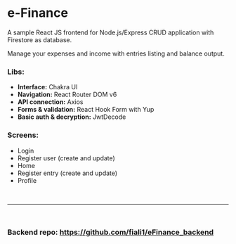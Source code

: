 # e-Finance
A sample React JS frontend for Node.js/Express CRUD application with Firestore as database.

Manage your expenses and income with entries listing and balance output.

### Libs: 
* **Interface:** Chakra UI
* **Navigation:** React Router DOM v6
* **API connection:** Axios
* **Forms & validation:** React Hook Form with Yup
* **Basic auth & decryption:** JwtDecode
### Screens: 
* Login
* Register user (create and update)
* Home
* Register entry (create and update)
* Profile

<br>
<hr>
<br>

### Backend repo: https://github.com/fiali1/eFinance_backend